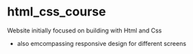 # html_css_course
Website initially focused on building with Html and Css
- also emcompassing responsive design for different screens
